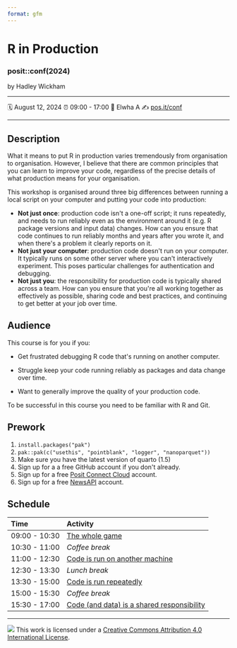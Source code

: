 ```yaml
---
format: gfm
---
```


R in Production
================

### posit::conf(2024)

by Hadley Wickham

-----

:spiral_calendar: August 12, 2024
:alarm_clock:     09:00 - 17:00
:hotel:           Elwha A
:writing_hand:    [pos.it/conf](http://pos.it/conf)

-----

## Description

What it means to put R in production varies tremendously from organisation to organisation.
However, I believe that there are common principles that you can learn to improve your code, regardless of the precise details of what production means for your organisation.

This workshop is organised around three big differences between running a local script on your computer and putting your code into production:

-   **Not just once**: production code isn't a one-off script; it runs repeatedly, and needs to run reliably even as the environment around it (e.g. R package versions and input data) changes. How can you ensure that code continues to run reliably months and years after you wrote it, and when there's a problem it clearly reports on it.
-   **Not just your computer**: production code doesn't run on your computer. It typically runs on some other server where you can't interactively experiment. This poses particular challenges for authentication and debugging.
-   **Not just you**: the responsibility for production code is typically shared across a team. How can you ensure that you're all working together as effectively as possible, sharing code and best practices, and continuing to get better at your job over time.

## Audience

This course is for you if you:

-   Get frustrated debugging R code that's running on another computer.

-   Struggle keep your code running reliably as packages and data change over time.

-   Want to generally improve the quality of your production code.

To be successful in this course you need to be familiar with R and Git.

## Prework

1. `install.packages("pak")`
2. `pak::pak(c("usethis", "pointblank", "logger", "nanoparquet"))`
3. Make sure you have the latest version of quarto (1.5)
4. Sign up for a a free GitHub account if you don't already.
5. Sign up for a free [Posit Connect Cloud](https://connect.posit.cloud/) account.
6. Sign up for a free [NewsAPI](https://newsapi.org) account.

## Schedule

| Time          | Activity         |
| :------------ | :--------------- |
| 09:00 - 10:30 | [The whole game](materials/1-whole-game.pdf)        |
| 10:30 - 11:00 | *Coffee break*   |
| 11:00 - 12:30 | [Code is run on another machine](materials/2-another-server.pdf)        |
| 12:30 - 13:30 | *Lunch break*    |
| 13:30 - 15:00 | [Code is run repeatedly](materials/3-run-repeatedly.pdf)        |
| 15:00 - 15:30 | *Coffee break*   |
| 15:30 - 17:00 | [Code (and data) is a shared responsibility](materials/4-shared-responsibility.pdf)        |


-----

![](https://i.creativecommons.org/l/by/4.0/88x31.png) This work is
licensed under a [Creative Commons Attribution 4.0 International
License](https://creativecommons.org/licenses/by/4.0/).

